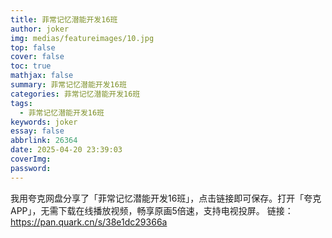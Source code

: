 ```yaml
---
title: 菲常记忆潜能开发16班
author: joker
img: medias/featureimages/10.jpg
top: false
cover: false
toc: true
mathjax: false
summary: 菲常记忆潜能开发16班
categories: 菲常记忆潜能开发16班
tags:
  - 菲常记忆潜能开发16班
keywords: joker
essay: false
abbrlink: 26364
date: 2025-04-20 23:39:03
coverImg:
password:
---
```


我用夸克网盘分享了「菲常记忆潜能开发16班」，点击链接即可保存。打开「夸克APP」，无需下载在线播放视频，畅享原画5倍速，支持电视投屏。
链接：https://pan.quark.cn/s/38e1dc29366a
